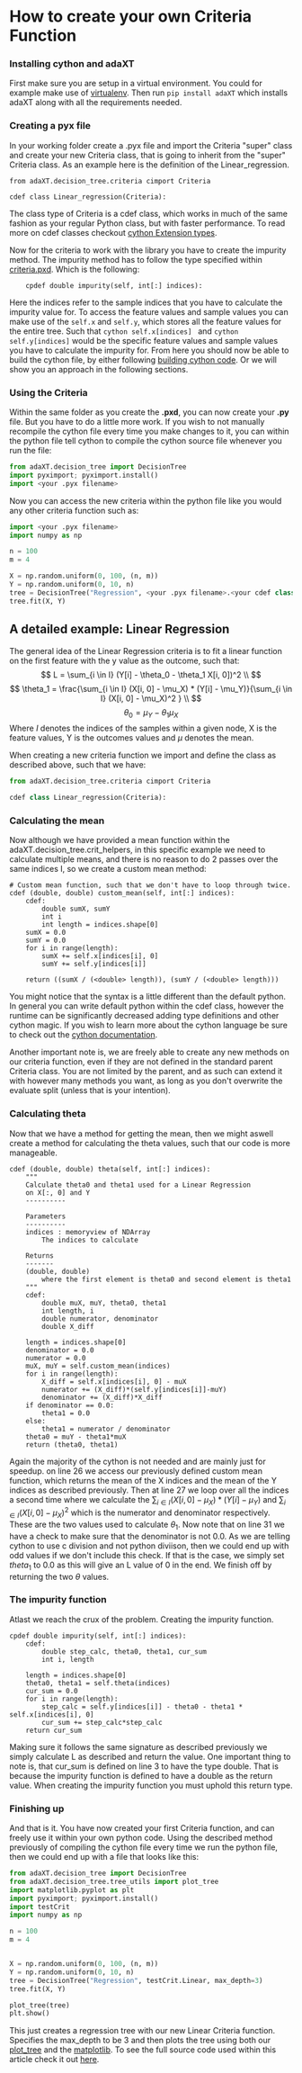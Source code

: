 # How to create your own Criteria Function

### Installing cython and adaXT
First make sure you are setup in a virtual environment. You could for example make use of [virtualenv](https://virtualenv.pypa.io/en/latest/). Then run ```pip install adaXT``` which installs adaXT along with all the requirements needed.

### Creating a pyx file
In your working folder create a .pyx file and import the Criteria "super" class and create your new Criteria class, that is going to inherit from the "super" Criteria class. As an example here is the definition of the Linear_regression.
```cython
from adaXT.decision_tree.criteria cimport Criteria

cdef class Linear_regression(Criteria):
```
The class type of Criteria is a cdef class, which works in much of the same fashion as your regular Python class, but with faster performance. To read more on cdef classes checkout [cython Extension types](https://cython.readthedocs.io/en/latest/src/tutorial/cdef_classes.html).

Now for the criteria to work with the library you have to create the impurity method. The impurity method has to follow the type specified within [criteria.pxd](https://github.com/NiklasPfister/adaXT/blob/main/src/adaXT/decision_tree/criteria.pxd). Which is the following:
```cython
    cpdef double impurity(self, int[:] indices):
```
Here the indices refer to the sample indices that you have to calculate the impurity value for. To access the feature values and sample values you can make use of the ```self.x``` and ```self.y```, which stores all the feature values for the entire tree. Such that ```cython self.x[indices] ``` and ```cython self.y[indices]``` would be the specific feature values and sample values you have to calculate the impurity for. From here you should now be able to build the cython file, by either following [building cython code](https://cython.readthedocs.io/en/latest/src/quickstart/build.html). Or we will show you an approach in the following sections.

### Using the Criteria
Within the same folder as you create the **.pxd**, you can now create your **.py** file. But you have to do a little more work. If you wish to not manually recompile the cython file every time you make changes to it, you can within the python file tell cython to compile the cython source file whenever you run the file:
```python
from adaXT.decision_tree import DecisionTree
import pyximport; pyximport.install()
import <your .pyx filename>
```
Now you can access the new criteria within the python file like you would any other criteria function such as:

```python
import <your .pyx filename>
import numpy as np

n = 100
m = 4

X = np.random.uniform(0, 100, (n, m))
Y = np.random.uniform(0, 10, n)
tree = DecisionTree("Regression", <your .pyx filename>.<your cdef class>, max_depth=3)
tree.fit(X, Y)
```

## A detailed example: Linear Regression
The general idea of the Linear Regression criteria is to fit a linear function on the first feature with the y value as the outcome, such that:
$$
L = \sum_{i \in I} (Y[i] - \theta_0 - \theta_1 X[i, 0])^2 \\
$$
$$
\theta_1 = \frac{\sum_{i \in I} (X[i, 0] - \mu_X) * (Y[i] - \mu_Y)}{\sum_{i \in I} (X[i, 0] - \mu_X)^2 } \\
$$
$$
\theta_0 = \mu_Y - \theta_1 \mu_X
$$
Where $I$ denotes the indices of the samples within a given node, X is the feature values, Y is the outcomes values and $\mu$ denotes the mean.


When creating a new criteria function we import and define the class as described above, such that we have:
```python
from adaXT.decision_tree.criteria cimport Criteria

cdef class Linear_regression(Criteria):
```

### Calculating the mean

Now although we have provided a mean function within the adaXT.decision_tree.crit_helpers, in this specific example we need to calculate multiple means, and there is no reason to do 2 passes over the same indices I, so we create a custom mean method:

```cython
# Custom mean function, such that we don't have to loop through twice.
cdef (double, double) custom_mean(self, int[:] indices):
    cdef:
        double sumX, sumY
        int i
        int length = indices.shape[0]
    sumX = 0.0
    sumY = 0.0
    for i in range(length):
        sumX += self.x[indices[i], 0]
        sumY += self.y[indices[i]]

    return ((sumX / (<double> length)), (sumY / (<double> length)))
```
You might notice that the syntax is a little different than the default python. In general you can write default python within the cdef class, however the runtime can be significantly decreased adding type definitions and other cython magic. If you wish to learn more about the cython language be sure to check out the [cython documentation](https://cython.readthedocs.io/en/latest/).

Another important note is, we are freely able to create any new methods on our criteria function, even if they are not defined in the standard parent Criteria class. You are not limited by the parent, and as such can extend it with however many methods you want, as long as you don't overwrite the evaluate split (unless that is your intention).

### Calculating theta
Now that we have a method for getting the mean, then we might aswell create a method for calculating the theta values, such that our code is more manageable.

```cython linenums="1"
cdef (double, double) theta(self, int[:] indices):
    """
    Calculate theta0 and theta1 used for a Linear Regression
    on X[:, 0] and Y
    ----------

    Parameters
    ----------
    indices : memoryview of NDArray
        The indices to calculate

    Returns
    -------
    (double, double)
        where the first element is theta0 and second element is theta1
    """
    cdef:
        double muX, muY, theta0, theta1
        int length, i
        double numerator, denominator
        double X_diff

    length = indices.shape[0]
    denominator = 0.0
    numerator = 0.0
    muX, muY = self.custom_mean(indices)
    for i in range(length):
        X_diff = self.x[indices[i], 0] - muX
        numerator += (X_diff)*(self.y[indices[i]]-muY)
        denominator += (X_diff)*X_diff
    if denominator == 0.0:
        theta1 = 0.0
    else:
        theta1 = numerator / denominator
    theta0 = muY - theta1*muX
    return (theta0, theta1)
```
Again the majority of the cython is not needed and are mainly just for speedup.
on line 26 we access our previously defined custom mean function, which returns the mean of the X indices and the mean of the Y indices as described previously. Then at line 27 we loop over all the indices a second time where we calculate the $\sum_{i \in I} (X[i, 0] - \mu_X) * (Y[i] - \mu_Y)$ and $\sum_{i \in I} (X[i, 0] - \mu_X)^2$ which is the numerator and denominator respectively. These are the two values used to calculate $\theta_1$. Now note that on line 31 we have a check to make sure that the denominator is not 0.0. As we are telling cython to use c division and not python diviison, then we could end up with odd values if we don't include this check. If that is the case, we simply set $theta_1$ to 0.0 as this will give an L value of 0 in the end. We finish off by returning the two $\theta$ values.



### The impurity function
Atlast we reach the crux of the problem. Creating the impurity function.
```cython linenums="1"
cpdef double impurity(self, int[:] indices):
    cdef:
        double step_calc, theta0, theta1, cur_sum
        int i, length

    length = indices.shape[0]
    theta0, theta1 = self.theta(indices)
    cur_sum = 0.0
    for i in range(length):
        step_calc = self.y[indices[i]] - theta0 - theta1 * self.x[indices[i], 0]
        cur_sum += step_calc*step_calc
    return cur_sum
```
Making sure it follows the same signature as described previously we simply calculate L as described and return the value. One important thing to note is, that cur_sum is defined on line 3 to have the type double. That is because the impurity function is defined to have a double as the return value. When creating the impurity function you must uphold this return type.

### Finishing up
And that is it. You have now created your first Criteria function, and can freely use it within your own python code. Using the described method previously of compiling the cython file every time we run the python file, then we could end up with a file that looks like this:
```python
from adaXT.decision_tree import DecisionTree
from adaXT.decision_tree.tree_utils import plot_tree
import matplotlib.pyplot as plt
import pyximport; pyximport.install()
import testCrit
import numpy as np

n = 100
m = 4


X = np.random.uniform(0, 100, (n, m))
Y = np.random.uniform(0, 10, n)
tree = DecisionTree("Regression", testCrit.Linear, max_depth=3)
tree.fit(X, Y)

plot_tree(tree)
plt.show()
```
This just creates a regression tree with our new Linear Criteria function. Specifies the max_depth to be 3 and then plots the tree using both our [plot_tree](../utils/tree_utils.md) and the [matplotlib](https://matplotlib.org/). To see the full source code used within this article check it out [here](https://github.com/NiklasPfister/adaXT/tree/Documentation/docs/assests/examples/linear_regression).